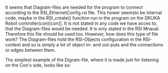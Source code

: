 It seems that Diagram-files are needed for the program to connect according to the RSI_EthernetConfig.rsi file. This hower seemsto be internal code, maybe in the RSI_create() function run in the program on the [[KUKA Robot controller(con)|con]]. It is not stated in any code we have acces to, that the Diagram-files would be needed. It is only stated in the RSI Mnaual.
Therefore this file should be used too. However, how does this type of file work?
The Diagram-files hold the RSI-Objects configuration in the RSI-context and so is simply a lot of object in- and out-puts and the connections or edges between them.

Ths simplest example of the Digram-file, where it is made just for listening on the Con's side, looks like so:
```
```